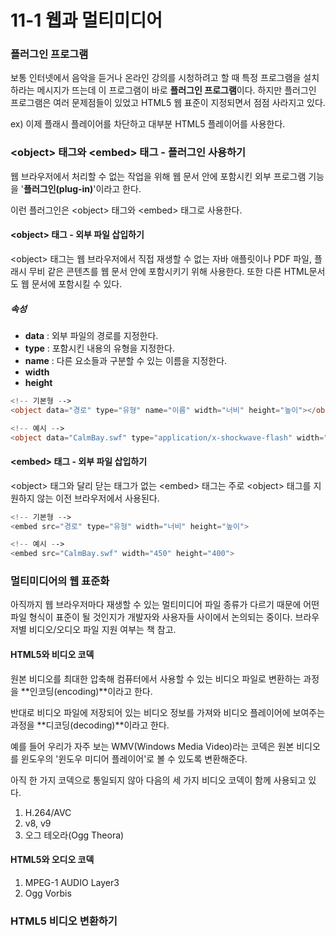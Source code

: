 # 11-1 웹과 멀티미디어

### 플러그인 프로그램

보통 인터넷에서 음악을 듣거나 온라인 강의를 시청하려고 할 때 특정 프로그램을 설치하라는 메시지가 뜨는데 이 프로그램이 바로 **플러그인 프로그램**이다. 하지만 플러그인 프로그램은 여러 문제점들이 있었고 HTML5 웹 표준이 지정되면서 점점 사라지고 있다.

ex\) 이제 플래시 플레이어를 차단하고 대부분 HTML5 플레이어를 사용한다.

### &lt;object&gt; 태그와 &lt;embed&gt; 태그 - 플러그인 사용하기

웹 브라우저에서 처리할 수 없는 작업을 위해 웹 문서 안에 포함시킨 외부 프로그램 기능을 '**플러그인\(plug-in\)**'이라고 한다.

이런 플러그인은 &lt;object&gt; 태그와 &lt;embed&gt; 태그로 사용한다.

#### &lt;object&gt; 태그 - 외부 파일 삽입하기

&lt;object&gt; 태그는 웹 브라우저에서 직접 재생할 수 없는 자바 애플릿이나 PDF 파일, 플래시 무비 같은 콘텐츠를 웹 문서 안에 포함시키기 위해 사용한다. 또한 다른 HTML문서도 웹 문서에 포함시킬 수 있다.

##### 속성

* **data** : 외부 파일의 경로를 지정한다.
* **type** : 포함시킨 내용의 유형을 지정한다.
* **name** : 다른 요소들과 구분할 수 있는 이름을 지정한다.
* **width**
* **height**

```php
<!-- 기본형 -->
<object data="경로" type="유형" name="이름" width="너비" height="높이"></object>

<!-- 예시 -->
<object data="CalmBay.swf" type="application/x-shockwave-flash" width="450" height="400"></object>
```

#### &lt;embed&gt; 태그 - 외부 파일 삽입하기

&lt;object&gt; 태그와 달리 닫는 태그가 없는 &lt;embed&gt; 태그는 주로 &lt;object&gt; 태그를 지원하지 않는 이전 브라우저에서 사용된다.

```php
<!-- 기본형 -->
<embed src="경로" type="유형" width="너비" height="높이">

<!-- 예시 -->
<embed src="CalmBay.swf" width="450" height="400">
```

### 멀티미디어의 웹 표준화

아직까지 웹 브라우저마다 재생할 수 있는 멀티미디어 파일 종류가 다르기 때문에 어떤 파일 형식이 표준이 될 것인지가 개발자와 사용자들 사이에서 논의되는 중이다. 브라우저별 비디오/오디오 파일 지원 여부는 책 참고.

#### HTML5와 비디오 코덱

원본 비디오를 최대한 압축해 컴퓨터에서 사용할 수 있는 비디오 파일로 변환하는 과정을 **인코딩\(encoding\)**이라고 한다.

반대로 비디오 파일에 저장되어 있는 비디오 정보를 가져와 비디오 플레이어에 보여주는 과정을 **디코딩\(decoding\)**이라고 한다.

예를 들어 우리가 자주 보는 WMV\(Windows Media Video\)라는 코덱은 원본 비디오를 윈도우의 '윈도우 미디어 플레이어'로 볼 수 있도록 변환해준다.

아직 한 가지 코덱으로 통일되지 않아 다음의 세 가지 비디오 코덱이 함께 사용되고 있다.

1. H.264/AVC
2. v8, v9
3. 오그 테오라\(Ogg Theora\)

#### HTML5와 오디오 코덱

1. MPEG-1 AUDIO Layer3
2. Ogg Vorbis

### HTML5 비디오 변환하기



